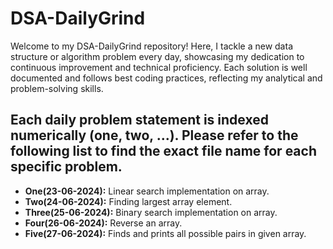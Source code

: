 # DSA-DailyGrind
Welcome to my DSA-DailyGrind repository! Here, I tackle a new data structure or algorithm problem every day, showcasing my dedication to continuous improvement and technical proficiency. Each solution is well 
documented and follows best coding practices, reflecting my analytical and problem-solving skills.

## Each daily problem statement is indexed numerically (one, two, ...). Please refer to the following list to find the exact file name for each specific problem.
- **One(23-06-2024):**         Linear search implementation on array.  
- **Two(24-06-2024):**         Finding largest array element.  
- **Three(25-06-2024):**       Binary search implementation on array.  
- **Four(26-06-2024):**        Reverse an array.  
- **Five(27-06-2024):**        Finds and prints all possible pairs in given array.   